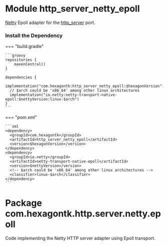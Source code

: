 
# Module http_server_netty_epoll
[Netty] Epoll adapter for the [http_server] port.

[Netty]: https://netty.io
[http_server]: http_server

### Install the Dependency

=== "build.gradle"

    ```groovy
    repositories {
        mavenCentral()
    }

    dependencies {
      implementation("com.hexagontk:http_server_netty_epoll:$hexagonVersion")
      // $arch could be 'x86_64' among other linux architectures
      implementation("io.netty:netty-transport-native-epoll:$nettyVersion:linux-$arch")
    }
    ```

=== "pom.xml"

    ```xml
    <dependency>
      <groupId>com.hexagontk</groupId>
      <artifactId>http_server_netty_epoll</artifactId>
      <version>$hexagonVersion</version>
    </dependency>
    <dependency>
      <groupId>io.netty</groupId>
      <artifactId>netty-transport-native-epoll</artifactId>
      <version>$nettyVersion</version>
      <!-- $arch could be 'x86_64' among other linux architectures -->
      <classifier>linux-$arch</classifier>
    </dependency>
    ```

# Package com.hexagontk.http.server.netty.epoll
Code implementing the Netty HTTP server adapter using Epoll transport.
